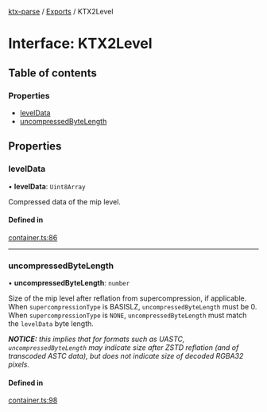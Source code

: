[ktx-parse](../README.md) / [Exports](../modules.md) / KTX2Level

# Interface: KTX2Level

## Table of contents

### Properties

- [levelData](KTX2Level.md#leveldata)
- [uncompressedByteLength](KTX2Level.md#uncompressedbytelength)

## Properties

### levelData

• **levelData**: `Uint8Array`

Compressed data of the mip level.

#### Defined in

[container.ts:86](https://github.com/donmccurdy/KTX-Parse/blob/a7c8d6f/src/container.ts#L86)

___

### uncompressedByteLength

• **uncompressedByteLength**: `number`

Size of the mip level after reflation from supercompression, if applicable. When
`supercompressionType` is BASISLZ, `uncompressedByteLength` must be 0. When
`supercompressionType` is `NONE`, `uncompressedByteLength` must match the `levelData` byte
length.

_**NOTICE:** this implies that for formats such as UASTC, `uncompressedByteLength` may
indicate size after ZSTD reflation (and of transcoded ASTC data), but does _not_ indicate
size of decoded RGBA32 pixels._

#### Defined in

[container.ts:98](https://github.com/donmccurdy/KTX-Parse/blob/a7c8d6f/src/container.ts#L98)
